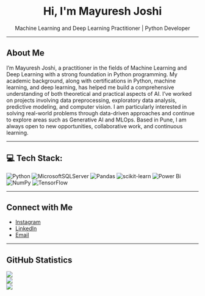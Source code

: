 
<h1 align="center">Hi, I'm Mayuresh Joshi</h1>
<p align="center">
  Machine Learning and Deep Learning Practitioner | Python Developer
</p>

---

## About Me

I’m Mayuresh Joshi,  a practitioner in the fields of Machine Learning and Deep Learning with a strong foundation in Python programming. My academic background, along with certifications in Python, machine learning, and deep learning, has helped me build a comprehensive understanding of both theoretical and practical aspects of AI. I’ve worked on projects involving data preprocessing, exploratory data analysis, predictive modeling, and computer vision.
I am particularly interested in solving real-world problems through data-driven approaches and continue to explore areas such as Generative AI and MLOps. Based in Pune, I am always open to new opportunities, collaborative work, and continuous learning.

---

## 💻 Tech Stack:

![Python](https://img.shields.io/badge/python-3670A0?style=for-the-badge&logo=python&logoColor=ffdd54) 
![MicrosoftSQLServer](https://img.shields.io/badge/Microsoft%20SQL%20Server-CC2927?style=for-the-badge&logo=microsoft%20sql%20server&logoColor=white) 
![Pandas](https://img.shields.io/badge/pandas-%23150458.svg?style=for-the-badge&logo=pandas&logoColor=white) 
![scikit-learn](https://img.shields.io/badge/scikit--learn-%23F7931E.svg?style=for-the-badge&logo=scikit-learn&logoColor=white) 
![Power Bi](https://img.shields.io/badge/power_bi-F2C811?style=for-the-badge&logo=powerbi&logoColor=black) 
![NumPy](https://img.shields.io/badge/numpy-%23013243.svg?style=for-the-badge&logo=numpy&logoColor=white) 
![TensorFlow](https://img.shields.io/badge/TensorFlow-FF6F00?style=for-the-badge&logo=tensorflow&logoColor=white)


---

## Connect with Me

- [Instagram](https://instagram.com/mayureshjoshi_)
- [LinkedIn](https://www.linkedin.com/in/mayuresh-joshi-723582203/)
- [Email](mailto:joshimayuresh45@gmail.com)

---

## GitHub Statistics

![](https://github-readme-stats.vercel.app/api?username=mayurondata&theme=ambient_gradient&hide_border=false&include_all_commits=false&count_private=false)<br/>
![](https://nirzak-streak-stats.vercel.app/?user=mayurondata&theme=ambient_gradient&hide_border=false)<br/>
![](https://github-readme-stats.vercel.app/api/top-langs/?username=mayurondata&theme=ambient_gradient&hide_border=false&include_all_commits=false&count_private=false&layout=compact)

<!-- Created using GPRM (https://gprm.itsvg.in) -->

